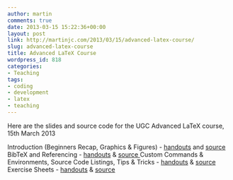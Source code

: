 ```yaml
---
author: martin
comments: true
date: 2013-03-15 15:22:36+00:00
layout: post
link: http://martinjc.com/2013/03/15/advanced-latex-course/
slug: advanced-latex-course
title: Advanced LaTeX Course
wordpress_id: 818
categories:
- Teaching
tags:
- coding
- development
- latex
- teaching
---
```


Here are the slides and source code for the UGC Advanced LaTeX course, 15th March 2013

Introduction (Beginners Recap, Graphics & Figures) - [handouts](http://martinjc.com/wp-content/uploads/2013/03/introduction.pdf) and [source
](http://martinjc.com/wp-content/uploads/2013/03/introduction.zip)BibTeX and Referencing - [handouts](http://martinjc.com/wp-content/uploads/2013/03/bibtex.pdf) & [source
](http://martinjc.com/wp-content/uploads/2013/03/bibtex.zip)Custom Commands & Environments, Source Code Listings, Tips & Tricks - [handouts](http://martinjc.com/wp-content/uploads/2013/03/custom.pdf) & [source
](http://martinjc.com/wp-content/uploads/2013/03/custom.zip)Exercise Sheets - [handouts](http://martinjc.com/wp-content/uploads/2013/03/exercise_handouts.zip) & [source](http://martinjc.com/wp-content/uploads/2013/03/exercises.zip)


